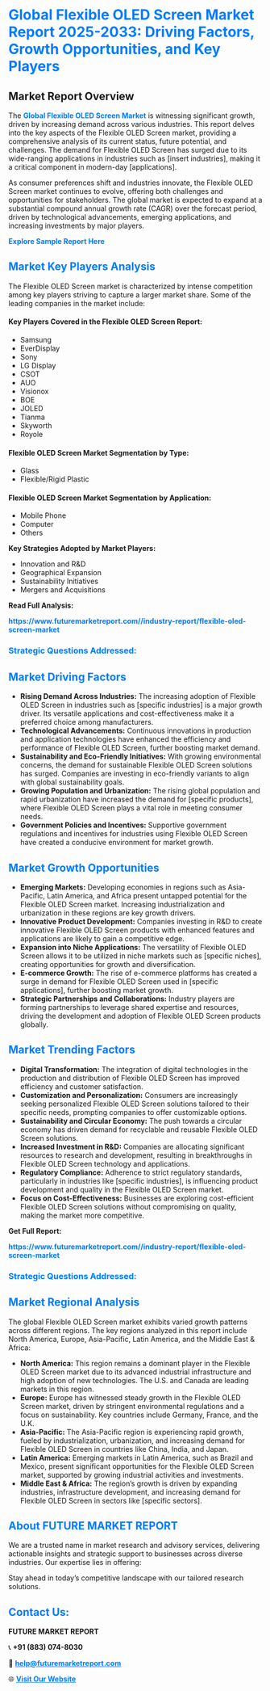 <h1 style="color: #007BFF;">Global Flexible OLED Screen Market Report 2025-2033: Driving Factors, Growth Opportunities, and Key Players</h1>

<section id="overview">
<h2>Market Report Overview</h2>
<p>The <a href="https://www.futuremarketreport.com//industry-report/flexible-oled-screen-market" style="color: #007BFF; text-decoration: none;"><strong>Global Flexible OLED Screen Market</strong></a> is witnessing significant growth, driven by increasing demand across various industries. This report delves into the key aspects of the Flexible OLED Screen market, providing a comprehensive analysis of its current status, future potential, and challenges. The demand for Flexible OLED Screen has surged due to its wide-ranging applications in industries such as [insert industries], making it a critical component in modern-day [applications].</p>
<p>As consumer preferences shift and industries innovate, the Flexible OLED Screen market continues to evolve, offering both challenges and opportunities for stakeholders. The global market is expected to expand at a substantial compound annual growth rate (CAGR) over the forecast period, driven by technological advancements, emerging applications, and increasing investments by major players.</p>
</section>

<section id="overview">
<p><a href="https://www.futuremarketreport.com//request-sample/reportId=81562" style="color: #007BFF; text-decoration: none;"><strong>Explore Sample Report Here</strong></a></p>
</section>

<section id="key-players">
<h2 style="color: #007BFF;">Market Key Players Analysis</h2>
<p>The Flexible OLED Screen market is characterized by intense competition among key players striving to capture a larger market share. Some of the leading companies in the market include:</p>
<h4>Key Players Covered in the Flexible OLED Screen Report:</h4>
<ul><li>Samsung</li><li>EverDisplay</li><li>Sony</li><li>LG Display</li><li>CSOT</li><li>AUO</li><li>Visionox</li><li>BOE</li><li>JOLED</li><li>Tianma</li><li>Skyworth</li><li>Royole</li></ul>
<h4>Flexible OLED Screen Market Segmentation by Type:</h4>
<ul><li>Glass</li><li>Flexible/Rigid Plastic</li></ul>

<h4>Flexible OLED Screen Market Segmentation by Application:</h4>
<ul><li>Mobile Phone</li><li>Computer</li><li>Others</li></ul>
<p><strong>Key Strategies Adopted by Market Players:</strong></p>
<ul>
<li>Innovation and R&D</li>
<li>Geographical Expansion</li>
<li>Sustainability Initiatives</li>
<li>Mergers and Acquisitions</li>
</ul>
</section>

<section>
<p><strong>Read Full Analysis: </strong></p><a href="https://www.futuremarketreport.com//industry-report/flexible-oled-screen-market" style="color: #007BFF; text-decoration: none;"><strong>https://www.futuremarketreport.com//industry-report/flexible-oled-screen-market</strong></a>
<h3 style="color: #007BFF;">Strategic Questions Addressed:</h3>
</section>

<section id="driving-factors">
<h2 style="color: #007BFF;">Market Driving Factors</h2>
<ul>
<li><strong>Rising Demand Across Industries:</strong> The increasing adoption of Flexible OLED Screen in industries such as [specific industries] is a major growth driver. Its versatile applications and cost-effectiveness make it a preferred choice among manufacturers.</li>
<li><strong>Technological Advancements:</strong> Continuous innovations in production and application technologies have enhanced the efficiency and performance of Flexible OLED Screen, further boosting market demand.</li>
<li><strong>Sustainability and Eco-Friendly Initiatives:</strong> With growing environmental concerns, the demand for sustainable Flexible OLED Screen solutions has surged. Companies are investing in eco-friendly variants to align with global sustainability goals.</li>
<li><strong>Growing Population and Urbanization:</strong> The rising global population and rapid urbanization have increased the demand for [specific products], where Flexible OLED Screen plays a vital role in meeting consumer needs.</li>
<li><strong>Government Policies and Incentives:</strong> Supportive government regulations and incentives for industries using Flexible OLED Screen have created a conducive environment for market growth.</li>
</ul>
</section>

<section id="growth-opportunities">
<h2 style="color: #007BFF;">Market Growth Opportunities</h2>
<ul>
<li><strong>Emerging Markets:</strong> Developing economies in regions such as Asia-Pacific, Latin America, and Africa present untapped potential for the Flexible OLED Screen market. Increasing industrialization and urbanization in these regions are key growth drivers.</li>
<li><strong>Innovative Product Development:</strong> Companies investing in R&D to create innovative Flexible OLED Screen products with enhanced features and applications are likely to gain a competitive edge.</li>
<li><strong>Expansion into Niche Applications:</strong> The versatility of Flexible OLED Screen allows it to be utilized in niche markets such as [specific niches], creating opportunities for growth and diversification.</li>
<li><strong>E-commerce Growth:</strong> The rise of e-commerce platforms has created a surge in demand for Flexible OLED Screen used in [specific applications], further boosting market growth.</li>
<li><strong>Strategic Partnerships and Collaborations:</strong> Industry players are forming partnerships to leverage shared expertise and resources, driving the development and adoption of Flexible OLED Screen products globally.</li>
</ul>
</section>

<section id="trending-factors">
<h2 style="color: #007BFF;">Market Trending Factors</h2>
<ul>
<li><strong>Digital Transformation:</strong> The integration of digital technologies in the production and distribution of Flexible OLED Screen has improved efficiency and customer satisfaction.</li>
<li><strong>Customization and Personalization:</strong> Consumers are increasingly seeking personalized Flexible OLED Screen solutions tailored to their specific needs, prompting companies to offer customizable options.</li>
<li><strong>Sustainability and Circular Economy:</strong> The push towards a circular economy has driven demand for recyclable and reusable Flexible OLED Screen solutions.</li>
<li><strong>Increased Investment in R&D:</strong> Companies are allocating significant resources to research and development, resulting in breakthroughs in Flexible OLED Screen technology and applications.</li>
<li><strong>Regulatory Compliance:</strong> Adherence to strict regulatory standards, particularly in industries like [specific industries], is influencing product development and quality in the Flexible OLED Screen market.</li>
<li><strong>Focus on Cost-Effectiveness:</strong> Businesses are exploring cost-efficient Flexible OLED Screen solutions without compromising on quality, making the market more competitive.</li>
</ul>
</section>

<section>
<p><strong>Get Full Report: </strong></p><a href="https://www.futuremarketreport.com//industry-report/flexible-oled-screen-market" style="color: #007BFF; text-decoration: none;"><strong>https://www.futuremarketreport.com//industry-report/flexible-oled-screen-market</strong></a>
<h3 style="color: #007BFF;">Strategic Questions Addressed:</h3>
</section>


<section id="regional-analysis">
<h2 style="color: #007BFF;">Market Regional Analysis</h2>
<p>The global Flexible OLED Screen market exhibits varied growth patterns across different regions. The key regions analyzed in this report include North America, Europe, Asia-Pacific, Latin America, and the Middle East & Africa:</p>
<ul>
<li><strong>North America:</strong> This region remains a dominant player in the Flexible OLED Screen market due to its advanced industrial infrastructure and high adoption of new technologies. The U.S. and Canada are leading markets in this region.</li>
<li><strong>Europe:</strong> Europe has witnessed steady growth in the Flexible OLED Screen market, driven by stringent environmental regulations and a focus on sustainability. Key countries include Germany, France, and the U.K.</li>
<li><strong>Asia-Pacific:</strong> The Asia-Pacific region is experiencing rapid growth, fueled by industrialization, urbanization, and increasing demand for Flexible OLED Screen in countries like China, India, and Japan.</li>
<li><strong>Latin America:</strong> Emerging markets in Latin America, such as Brazil and Mexico, present significant opportunities for the Flexible OLED Screen market, supported by growing industrial activities and investments.</li>
<li><strong>Middle East & Africa:</strong> The region’s growth is driven by expanding industries, infrastructure development, and increasing demand for Flexible OLED Screen in sectors like [specific sectors].</li>
</ul>
</section>

<footer>
<h2 style="color: #007BFF;">About FUTURE MARKET REPORT</h2>
<p>We are a trusted name in market research and advisory services, delivering actionable insights and strategic support to businesses across diverse industries. Our expertise lies in offering:</p>

<p>Stay ahead in today’s competitive landscape with our tailored research solutions.</p>

<h2 style="color: #007BFF;">Contact Us:</h2>
<p><strong>FUTURE MARKET REPORT</strong></p>
<p>📞 <strong>+91 (883) 074-8030</strong></p>
<p>📧 <strong><a href="mailto:help@futuremarketreport.com" style="color: #007BFF;">help@futuremarketreport.com</a></strong></p>
<p>🌐 <strong><a href="https://www.futuremarketreport.com/" style="color: #007BFF;">Visit Our Website</a></strong></p>
</footer>